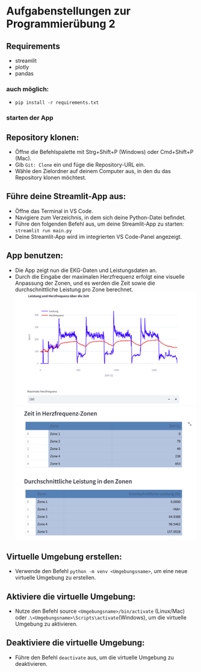 # Aufgabenstellungen zur Programmierübung 2

## Requirements
- streamlit
- plotly
- pandas
### auch möglich: 
- `pip install -r requirements.txt`


### starten der App
## Repository klonen:
- Öffne die Befehlspalette mit Strg+Shift+P (Windows) oder Cmd+Shift+P (Mac).
- Gib `Git: Clone` ein und füge die Repository-URL ein.
- Wähle den Zielordner auf deinem Computer aus, in den du das Repository klonen möchtest.
## Führe deine Streamlit-App aus:
- Öffne das Terminal in VS Code.
- Navigiere zum Verzeichnis, in dem sich deine Python-Datei befindet.
- Führe den folgenden Befehl aus, um deine Streamlit-App zu starten: `streamlit run main.py`
- Deine Streamlit-App wird im integrierten VS Code-Panel angezeigt.
## App benutzen: 
- Die App zeigt nun die EKG-Daten und Leistungsdaten an.
- Durch die Eingabe der maximalen Herzfrequenz erfolgt eine visuelle Anpassung der Zonen, und es werden die Zeit sowie die durchschnittliche Leistung pro Zone berechnet.
![alt text](image.png) ![alt text](image-1.png)


## Virtuelle Umgebung erstellen:
- Verwende den Befehl `python -m venv <Umgebungsname>`, um eine neue virtuelle Umgebung zu erstellen.
## Aktiviere die virtuelle Umgebung:
- Nutze den Befehl source `<Umgebungsname>/bin/activate` (Linux/Mac) oder .`\<Umgebungsname>\Scripts\activate`(Windows), um die virtuelle Umgebung zu aktivieren.
## Deaktiviere die virtuelle Umgebung:
- Führe den Befehl `deactivate` aus, um die virtuelle Umgebung zu deaktivieren.

